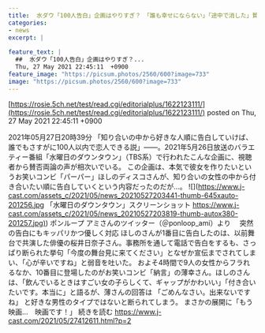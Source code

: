 ```yaml
---
title:  水ダウ「100人告白」企画はやりすぎ？　「誰も幸せにならない」「途中で消した」賛否広がる  
categories:
- news
excerpt: |
  
feature_text: |
  ##  水ダウ「100人告白」企画はやりすぎ？...
  Thu, 27 May 2021 22:45:11  +0900
feature_image: "https://picsum.photos/2560/600?image=733"
image: "https://picsum.photos/2560/600?image=733"
---
```


[https://rosie.5ch.net/test/read.cgi/editorialplus/1622123111/](https://rosie.5ch.net/test/read.cgi/editorialplus/1622123111/)
posted on Thu, 27 May 2021 22:45:11  +0900

<!--more-->

2021年05月27日20時39分 「知り合いの中から好きな人順に告白していけば、誰でもさすがに100人以内で恋人できる説」——。2021年5月26日放送のバラエティー番組「水曜日のダウンタウン」（TBS系）で行われたこんな企画に、視聴者から賛否両論の声が相次いでいる。 この企画は、本気で彼女を作りたいというお笑いコンビ「パーパー」ほしのディスコさんが、知り合いの女性の中から付き合いたい順に告白していくという内容だったのだが...。 ![](https://www.j-cast.com/assets_c/2021/05/news_20210527203441-thumb-645xauto-201256.jpg 「水曜日のダウンタウン」スクリーンショット [https://www.j-cast.com/assets_c/2021/05/news_20210527203819-thumb-autox380-201257.jpg)](https://www.j-cast.com/assets_c/2021/05/news_20210527203819-thumb-autox380-201257.jpg)) ポンループ アミさんのツイッター（＠ponloop_ami）より 　突然の告白にもキッパリかつ優しく対応 ほしのさんが1番目に告白したのは、以前舞台で共演した俳優の桜井日奈子さん。事務所を通して電話で告白をするも、さっぱり断られた挙句「今度の舞台見に来てください」となぜか宣伝までされてしまい、「心が辛いですね」と弱音を吐いた。 およそ4時間で9人の女性からフラれるなか、10番目に登場したのがお笑いコンビ「納言」の薄幸さん。ほしのさんは、「飲んでいるときはすごい女の子らしくて、ギャップがかわいい」「付き合いたいです。本当に」と語るが、薄さんの回答は 「ごめんなさい。出来ないですね」 と好きな男性のタイプではないと断られてしまう。 まさかの展開に「もう映画...　映画です！」 続きを読む https://www.j-cast.com/2021/05/27412611.html?p=2
